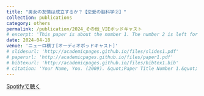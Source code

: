 ```yaml
---
title: "男女の友情は成立するか？【恋愛の脳科学②】"
collection: publications
category: others
permalink: /publication/2024_その他_VIEポッドキャスト
# excerpt: 'This paper is about the number 1. The number 2 is left for future work.'
date: 2024-04-18
venue: 'ニューロ横丁[オーディオポッドキャスト]'
# slidesurl: 'http://academicpages.github.io/files/slides1.pdf'
# paperurl: 'http://academicpages.github.io/files/paper1.pdf'
# bibtexurl: 'http://academicpages.github.io/files/bibtex1.bib'
# citation: 'Your Name, You. (2009). &quot;Paper Title Number 1.&quot; <i>Journal 1</i>. 1(1).'
---
```

[Spotifyで聴く](https://open.spotify.com/episode/7zJK2HtI3AAuxcC4JQLGMp)

<!--
The contents above will be part of a list of publications, if the user clicks the link for the publication than the contents of section will be rendered as a full page, allowing you to provide more information about the paper for the reader. When publications are displayed as a single page, the contents of the above "citation" field will automatically be included below this section in a smaller font.
-->

